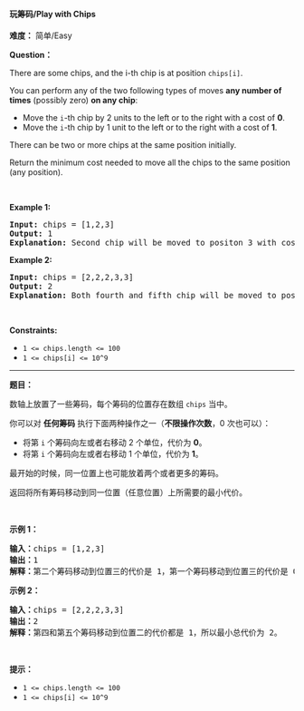 #### 玩筹码/Play with Chips
**难度：** 简单/Easy

**Question：** 

<p>There are some chips, and the i-th chip is at position <code>chips[i]</code>.</p>

<p>You can perform any of the two following types of moves <strong>any number of times</strong> (possibly&nbsp;zero) <strong>on any chip</strong>:</p>

<ul>
	<li>Move the <code>i</code>-th chip&nbsp;by&nbsp;2 units to the left or to the right with a cost of <strong>0</strong>.</li>
	<li>Move&nbsp;the <code>i</code>-th chip&nbsp;by&nbsp;1 unit to the left or to the right with a cost of&nbsp;<strong>1</strong>.</li>
</ul>

<p>There can be two or more chips&nbsp;at the same position initially.</p>

<p>Return the&nbsp;minimum cost needed to move all the chips to the same position (any position).</p>

<p>&nbsp;</p>
<p><strong>Example 1:</strong></p>

<pre>
<strong>Input:</strong> chips = [1,2,3]
<strong>Output:</strong> 1
<strong>Explanation:</strong> Second chip will be moved to positon 3 with cost 1. First chip will be moved to position 3 with cost 0. Total cost is 1.
</pre>

<p><strong>Example 2:</strong></p>

<pre>
<strong>Input:</strong> chips = [2,2,2,3,3]
<strong>Output:</strong> 2
<strong>Explanation:</strong> Both fourth and fifth chip will be moved to position two with cost 1. Total minimum cost will be 2.
</pre>

<p>&nbsp;</p>
<p><strong>Constraints:</strong></p>

<ul>
	<li><code>1 &lt;= chips.length &lt;= 100</code></li>
	<li><code>1 &lt;= chips[i] &lt;= 10^9</code></li>
</ul>


------

**题目：** 
<p>数轴上放置了一些筹码，每个筹码的位置存在数组&nbsp;<code>chips</code>&nbsp;当中。</p>

<p>你可以对 <strong>任何筹码</strong> 执行下面两种操作之一（<strong>不限操作次数</strong>，0 次也可以）：</p>

<ul>
	<li>将第 <code>i</code> 个筹码向左或者右移动 2 个单位，代价为 <strong>0</strong>。</li>
	<li>将第 <code>i</code> 个筹码向左或者右移动 1 个单位，代价为 <strong>1</strong>。</li>
</ul>

<p>最开始的时候，同一位置上也可能放着两个或者更多的筹码。</p>

<p>返回将所有筹码移动到同一位置（任意位置）上所需要的最小代价。</p>

<p>&nbsp;</p>

<p><strong>示例 1：</strong></p>

<pre><strong>输入：</strong>chips = [1,2,3]
<strong>输出：</strong>1
<strong>解释：</strong>第二个筹码移动到位置三的代价是 1，第一个筹码移动到位置三的代价是 0，总代价为 1。
</pre>

<p><strong>示例 2：</strong></p>

<pre><strong>输入：</strong>chips = [2,2,2,3,3]
<strong>输出：</strong>2
<strong>解释：</strong>第四和第五个筹码移动到位置二的代价都是 1，所以最小总代价为 2。
</pre>

<p>&nbsp;</p>

<p><strong>提示：</strong></p>

<ul>
	<li><code>1 &lt;= chips.length &lt;= 100</code></li>
	<li><code>1 &lt;= chips[i] &lt;= 10^9</code></li>
</ul>

